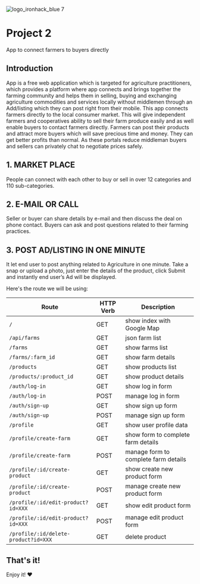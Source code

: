 ![logo_ironhack_blue 7](https://user-images.githubusercontent.com/23629340/40541063-a07a0a8a-601a-11e8-91b5-2f13e4e6b441.png)

# Project 2

App to connect farmers to buyers directly

## Introduction
App is a free web application which is targeted for agriculture practitioners, which provides a platform where app connects and brings together the farming community and helps them in selling, buying and exchanging agriculture commodities and services locally without middlemen through an Add/listing which they can post right from their mobile.
This app connects farmers directly to the local consumer market. This will give independent farmers and cooperatives ability to sell their farm produce easily and as well enable buyers to contact farmers directly.
Farmers can post their products and attract more buyers which will save precious time and money. They can get better profits than normal. As these portals reduce middleman buyers and sellers can privately chat to negotiate prices safely.


## 1. MARKET PLACE
People can connect with each other to buy or sell in over 12 categories and 110 sub-categories.

## 2. E-MAIL OR CALL
Seller or buyer can share details by e-mail and then discuss the deal on phone contact. Buyers can ask and post questions related to their farming practices.


## 3. POST AD/LISTING IN ONE MINUTE
It let end user to post anything related to Agriculture in one minute. Take a snap or upload a photo, just enter the details of the product, click Submit and instantly end user’s Ad will be displayed.



Here's the route we will be using:

|   Route   | HTTP Verb |   Description   |
|-----------|-----------|-----------------|
| `/` |    GET    | show index with Google Map |
| `/api/farms` |    GET   | json farm list |
| `/farms` |    GET   | show farms list |
| `/farms/:farm_id`|    GET   | show farm details|
| `/products` |    GET   | show products list |
| `/products/:product_id`|    GET   | show product details|
| `/auth/log-in` |    GET   | show log in form|
| `/auth/log-in` |    POST   | manage log in form |
| `/auth/sign-up` |    GET   | show sign up form|
| `/auth/sign-up` |    POST   | manage sign up form |
| `/profile` |    GET    | show user profile data |
| `/profile/create-farm` |    GET    | show form to complete farm details|
| `/profile/create-farm` |    POST   | manage form to complete farm details|
| `/profile/:id/create-product` |    GET    | show create new product form|
| `/profile/:id/create-product` |    POST   | manage create new product form|
| `/profile/:id/edit-product?id=XXX` |    GET    | show edit product form|
| `/profile/:id/edit-product?id=XXX` |    POST   | manage edit product form|
| `/profile/:id/delete-product?id=XXX` |    GET    | delete product|



## That's it!

Enjoy it! :heart:
